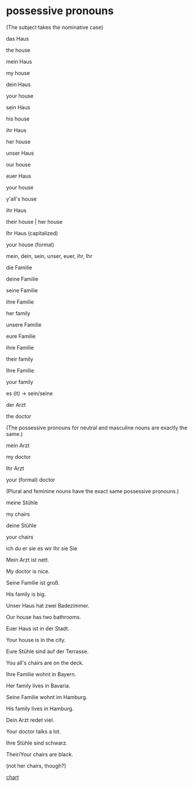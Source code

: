 # possessive pronouns

(The subject takes the nominative case)

das Haus

the house

mein Haus

my house

dein Haus

your house

sein Haus

his house

ihr Haus

her house

unser Haus

our house

euer Haus

your house

y'all's house

ihr Haus

their house | her house

Ihr Haus (capitalized)

your house (formal)

mein, dein, sein, unser, euer, ihr, Ihr

die Familie

deine Familie

seine Familie

ihre Familie

her family

unsere Familie

eure Familie

ihre Familie

their family

Ihre Familie

your family

es (it) → sein/seine

der Arzt

the doctor

(The possessive pronouns for neutral and masculine nouns are exactly the same.)

mein Arzt

my doctor

Ihr Arzt

your (formal) doctor

(Plural and feminine nouns have the exact same possessive pronouns.)

meine Stühle

my chairs

deine Stühle

your chairs

ich du er sie es wir Ihr sie Sie

Mein Arzt ist nett.

My doctor is nice.

Seine Familie ist groß.

His family is big.

Unser Haus hat zwei Badezimmer.

Our house has two bathrooms.

Euer Haus ist in der Stadt.

Your house is in the city.

Eure Stühle sind auf der Terrasse.

You all's chairs are on the deck.

Ihre Familie wohnt in Bayern.

Her family lives in Bavaria.

Seine Familie wohnt im Hamburg.

His family lives in Hamburg.

Dein Arzt redet viel.

Your doctor talks a lot.

Ihre Stühle sind schwarz.

Their/Your chairs are black.

(not her chairs, though?)

[chart](https://www.youtube.com/watch?v=a_eTHyBbRjs&list=PL5QyCnFPRx0GxaFjdAVkx7K9TfEklY4sg&index=33&t=14s)


